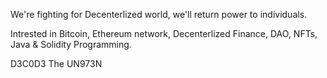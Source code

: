 
We're fighting for Decenterlized world, we'll return power to individuals.

Intrested in Bitcoin, Ethereum network, Decenterlized Finance, DAO, NFTs, Java & Solidity Programming. 

D3C0D3 The UN973N 
